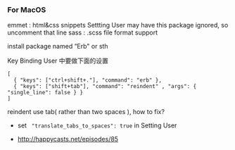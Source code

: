 ### For MacOS
 
emmet : html&css snippets
        Settting User may have this package ignored, so uncomment that line
sass  : .scss file format support
 
 
install package named “Erb" or sth
 
Key Binding User 中要做下面的设置


```
[
  { "keys": ["ctrl+shift+."], "command": "erb" },
  { "keys": ["shift+tab"], "command": "reindent" , "args": { "single_line": false } }
]
```
 
reindent use tab( rather than two spaces ), how to fix?
  - set `  "translate_tabs_to_spaces": true ` in Setting User


- http://happycasts.net/episodes/85
